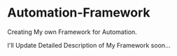 # Automation-Framework
Creating My own Framework for Automation.


I'll Update Detailed Description of My Framework soon...
